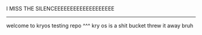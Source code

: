 I MISS THE SILENCEEEEEEEEEEEEEEEEEEE
***********************************

welcome to kryos testing repo
^^^ 
kry os is a shit bucket
threw it away bruh
